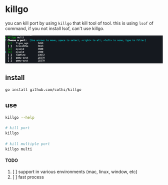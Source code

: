 # killgo

you can kill port by using `killgo` that kill tool of tool.
this is using `lsof` of command, if you not install lsof, can't use killgo.

![killPort](assets/mult_kill.png)

## install

```bash
go install github.com/cothi/killgo
```

## use

```bash
killgo --help

# kill port
killgo

# kill multiple port
killgo multi
```

#### TODO

1. [ ] support in various environments (mac, linux, window, etc)
2. [ ] fast process

